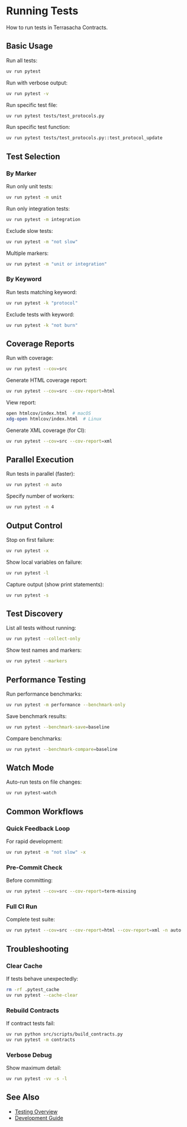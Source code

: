 # Running Tests

How to run tests in Terrasacha Contracts.

## Basic Usage

Run all tests:
```bash
uv run pytest
```

Run with verbose output:
```bash
uv run pytest -v
```

Run specific test file:
```bash
uv run pytest tests/test_protocols.py
```

Run specific test function:
```bash
uv run pytest tests/test_protocols.py::test_protocol_update
```

## Test Selection

### By Marker

Run only unit tests:
```bash
uv run pytest -m unit
```

Run only integration tests:
```bash
uv run pytest -m integration
```

Exclude slow tests:
```bash
uv run pytest -m "not slow"
```

Multiple markers:
```bash
uv run pytest -m "unit or integration"
```

### By Keyword

Run tests matching keyword:
```bash
uv run pytest -k "protocol"
```

Exclude tests with keyword:
```bash
uv run pytest -k "not burn"
```

## Coverage Reports

Run with coverage:
```bash
uv run pytest --cov=src
```

Generate HTML coverage report:
```bash
uv run pytest --cov=src --cov-report=html
```

View report:
```bash
open htmlcov/index.html  # macOS
xdg-open htmlcov/index.html  # Linux
```

Generate XML coverage (for CI):
```bash
uv run pytest --cov=src --cov-report=xml
```

## Parallel Execution

Run tests in parallel (faster):
```bash
uv run pytest -n auto
```

Specify number of workers:
```bash
uv run pytest -n 4
```

## Output Control

Stop on first failure:
```bash
uv run pytest -x
```

Show local variables on failure:
```bash
uv run pytest -l
```

Capture output (show print statements):
```bash
uv run pytest -s
```

## Test Discovery

List all tests without running:
```bash
uv run pytest --collect-only
```

Show test names and markers:
```bash
uv run pytest --markers
```

## Performance Testing

Run performance benchmarks:
```bash
uv run pytest -m performance --benchmark-only
```

Save benchmark results:
```bash
uv run pytest --benchmark-save=baseline
```

Compare benchmarks:
```bash
uv run pytest --benchmark-compare=baseline
```

## Watch Mode

Auto-run tests on file changes:
```bash
uv run pytest-watch
```

## Common Workflows

### Quick Feedback Loop

For rapid development:
```bash
uv run pytest -m "not slow" -x
```

### Pre-Commit Check

Before committing:
```bash
uv run pytest --cov=src --cov-report=term-missing
```

### Full CI Run

Complete test suite:
```bash
uv run pytest --cov=src --cov-report=html --cov-report=xml -n auto
```

## Troubleshooting

### Clear Cache

If tests behave unexpectedly:
```bash
rm -rf .pytest_cache
uv run pytest --cache-clear
```

### Rebuild Contracts

If contract tests fail:
```bash
uv run python src/scripts/build_contracts.py
uv run pytest -m contracts
```

### Verbose Debug

Show maximum detail:
```bash
uv run pytest -vv -s -l
```

## See Also

- [Testing Overview](overview.md)
- [Development Guide](../getting-started/development.md)
